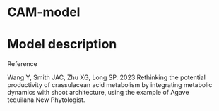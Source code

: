 # CAM-model
Model description
===
Reference

Wang Y, Smith JAC, Zhu XG, Long SP. 2023 Rethinking the potential productivity of crassulacean acid metabolism by integrating metabolic dynamics with shoot architecture, using the example of Agave tequilana.New Phytologist.
